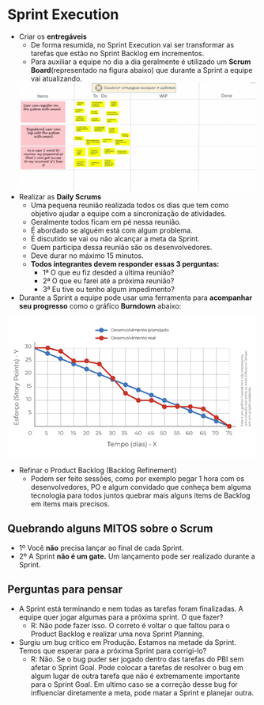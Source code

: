 # Sprint Execution
- Criar os <b>entregáveis</b>
    - De forma resumida, no Sprint Execution vai ser transformar as tarefas que estão no Sprint Backlog em incrementos.
    - Para auxiliar a equipe no dia a dia geralmente é utilizado um <b>Scrum Board</b>(representado na figura abaixo) que durante a Sprint a equipe vai atualizando.
    <img src="./img/scrum-board.png" />
- Realizar as <b>Daily Scrums</b>
    - Uma pequena reunião realizada todos os dias que tem como objetivo ajudar a equipe com a sincronização de atividades.
    - Geralmente todos ficam em pé nessa reunião.
    - É abordado se alguém está com algum problema.
    - É discutido se vai ou não alcançar a meta da Sprint.
    - Quem participa dessa reunião são os desenvolvedores.
    - Deve durar no máximo 15 minutos.
    - <b>Todos integrantes devem responder essas 3 perguntas:</b>
        - 1ª O que eu fiz desded a última reunião?
        - 2ª O que eu farei até a próxima reunião?
        - 3ª Eu tive ou tenho algum impedimento?
- Durante a Sprint a equipe pode usar uma ferramenta para <b>acompanhar seu progresso</b> como o gráfico <b>Burndown</b> abaixo:
<img src="./img/grafico-burn-down.png"/>

- Refinar o Product Backlog (Backlog Refinement)
    - Podem ser feito sessões, como por exemplo pegar 1 hora com os desenvolvedores, PO e algum convidado que conheça bem alguma tecnologia para todos juntos quebrar mais alguns items de Backlog em items mais precisos.

## Quebrando alguns MITOS sobre o Scrum
- 1º Você <b>não</b> precisa lançar ao final de cada Sprint.
- 2º A Sprint <b>não é um gate.</b> Um lançamento pode ser realizado durante a Sprint.

## Perguntas para pensar
- A Sprint está terminando e nem todas as tarefas foram finalizadas. A equipe quer jogar algumas para a próxima sprint. O que fazer?
    - R: Não pode fazer isso. O correto é voltar o que faltou para o Product Backlog e realizar uma nova Sprint Planning.
- Surgiu um bug crítico em Produção. Estamos na metade da Sprint. Temos que esperar para a próxima Sprint para corrigi-lo?
    - R: Não. Se o bug puder ser jogado dentro das tarefas do PBI sem afetar o Sprint Goal. Pode colocar a tarefas de resolver o bug em algum lugar de outra tarefa que não é extremamente importante para o Sprint Goal. Em ultimo caso se a correção desse bug for influenciar diretamente a meta, pode matar a Sprint e planejar outra.

    